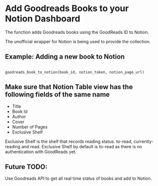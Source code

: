 # Add Goodreads Books to your Notion Dashboard

The function adds Goodreads books using the GoodReads ID to Notion.

The unofficial wrapper for Notion is being used to provide the collection.

## Example: Adding a new book to Notion

```

goodreads_book_to_notion(book_id, notion_token, notion_page_url)

```

## Make sure that Notion Table view has the following fields of the same name

- Title
- Book Id
- Author
- Cover
- Number of Pages
- Exclusive Shelf

Exclusive Shelf is the shelf that records reading status. to-read, currently-reading and read.
Exclusive Shelf by default is to-read as there is no authentication with GoodReads yet.

## Future TODO:

Use Goodreads API to get all real time status of books and add to Notion.